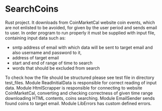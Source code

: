 # SearchCoins

Rust project. 
It downloads from CoinMarketCal website coin events, which are not enlisted to be avoided,
for given by the user period and sends email to user. 
In order program to run properly it must be supplied with input file, containing input data such as:
- smtp address of email with which data will be sent to target email and also 
username and password to it, 
- address of target email
- start and end of range of time to search 
- words that should be excluded from search

To check how the file should be structured please see test file in directory test_files.
Module ReadInitialData is responsible for correct reading of input data. 
Module HtmlScrapper is responsible for connecting to website CoinMarketCal, converting and checking 
correctness of given time range downloading HTML contents, coins searching.
Module EmailSender sends found coins to target email.
Module LibErrors has custom defined errors.